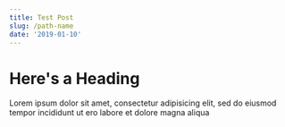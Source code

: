 ```yaml
---
title: Test Post
slug: /path-name
date: '2019-01-10'
---
```

# Here's a Heading

Lorem ipsum dolor sit amet, consectetur adipisicing elit, sed do eiusmod tempor incididunt ut ero labore et dolore magna aliqua
